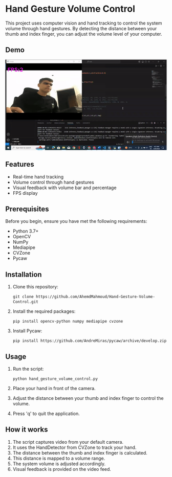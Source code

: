 # Hand Gesture Volume Control

This project uses computer vision and hand tracking to control the system volume through hand gestures. By detecting the distance between your thumb and index finger, you can adjust the volume level of your computer.

## Demo

![Hand Gesture Volume Control](https://github.com/AhemdMahmoud/Hand-Gesture-Volume-Control/blob/main/GIF.gif)


## Features

- Real-time hand tracking
- Volume control through hand gestures
- Visual feedback with volume bar and percentage
- FPS display

## Prerequisites

Before you begin, ensure you have met the following requirements:

- Python 3.7+
- OpenCV
- NumPy
- Mediapipe
- CVZone
- Pycaw

## Installation

1. Clone this repository:
   ```
   git clone https://github.com/AhemdMahmoud/Hand-Gesture-Volume-Control.git
   ```

2. Install the required packages:
   ```
   pip install opencv-python numpy mediapipe cvzone
   ```

3. Install Pycaw:
   ```
   pip install https://github.com/AndreMiras/pycaw/archive/develop.zip
   ```

## Usage

1. Run the script:
   ```
   python hand_gesture_volume_control.py
   ```

2. Place your hand in front of the camera.
3. Adjust the distance between your thumb and index finger to control the volume.
4. Press 'q' to quit the application.

## How it works

1. The script captures video from your default camera.
2. It uses the HandDetector from CVZone to track your hand.
3. The distance between the thumb and index finger is calculated.
4. This distance is mapped to a volume range.
5. The system volume is adjusted accordingly.
6. Visual feedback is provided on the video feed.
